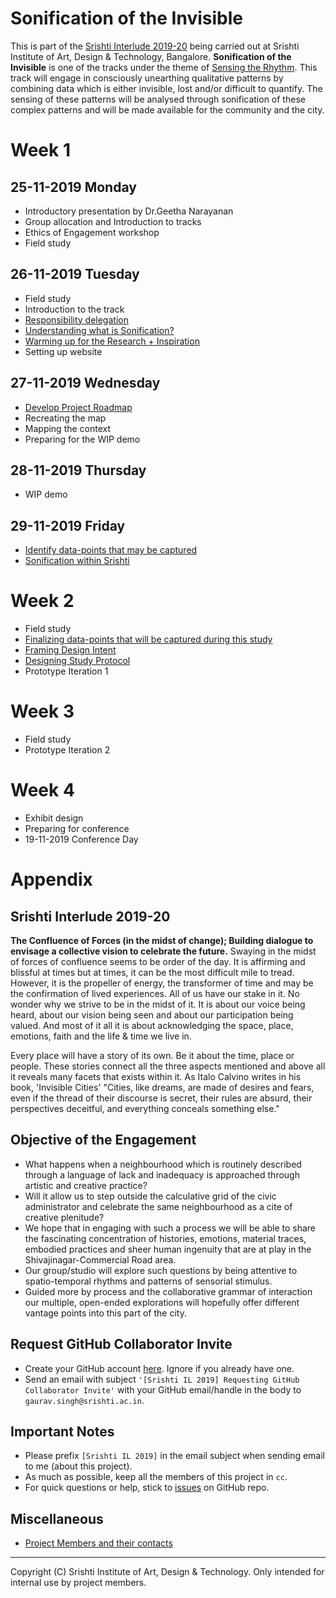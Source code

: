 # Sonification of the Invisible

This is part of the [Srishti Interlude 2019-20](#srishti-interlude-2019-20) being carried out at Srishti Institute of Art, Design & Technology, Bangalore. **Sonification of the Invisible** is one of the tracks under the theme of [Sensing the Rhythm](#objective-of-the-engagement). This track will engage in consciously unearthing qualitative patterns by combining data which is either invisible, lost and/or difficult to quantify. The sensing of these patterns will be analysed through sonification of these complex patterns and will be made available for the community and the city.

# Week 1
## 25-11-2019 Monday
- Introductory presentation by Dr.Geetha Narayanan
- Group allocation and Introduction to tracks
- Ethics of Engagement workshop
- Field study

## 26-11-2019 Tuesday
- Field study
- Introduction to the track
- [Responsibility delegation](https://github.com/0xf17/sonification-of-the-invisible/issues/1)
- [Understanding what is Sonification?](https://github.com/0xf17/sonification-of-the-invisible/issues/2)
- [Warming up for the Research + Inspiration](https://github.com/0xf17/sonification-of-the-invisible/issues/3)
- Setting up website

## 27-11-2019 Wednesday
- [Develop Project Roadmap](https://github.com/0xf17/sonification-of-the-invisible/issues/4)
- Recreating the map
- Mapping the context
- Preparing for the WIP demo

## 28-11-2019 Thursday
- WIP demo

## 29-11-2019 Friday
- [Identify data-points that may be captured](https://github.com/0xf17/sonification-of-the-invisible/issues/5)
- [Sonification within Srishti](https://github.com/0xf17/sonification-of-the-invisible/issues/6)

# Week 2
- Field study
- [Finalizing data-points that will be captured during this study](https://github.com/0xf17/sonification-of-the-invisible/issues/7)
- [Framing Design Intent](https://github.com/0xf17/sonification-of-the-invisible/issues/8)
- [Designing Study Protocol](https://github.com/0xf17/sonification-of-the-invisible/issues/9)
- Prototype Iteration 1

# Week 3
- Field study
- Prototype Iteration 2

# Week 4
- Exhibit design
- Preparing for conference
- 19-11-2019 Conference Day

# Appendix

## Srishti Interlude 2019-20
**The Confluence of Forces (in the midst of change); Building dialogue to envisage a collective vision to celebrate the future.** Swaying in the midst of forces of confluence seems to be order of the day. It is affirming and blissful at times but at times, it can be the most difficult mile to tread. However, it is the propeller of energy, the transformer of time and may be the confirmation of lived experiences. All of us have our stake in it. No wonder why we strive to be in the midst of it. It is about our voice being heard, about our vision being seen and about our participation being valued. And most of it all it is about acknowledging the space, place, emotions, faith and the life & time we live in.

Every place will have a story of its own. Be it about the time, place or people. These stories connect all the three aspects mentioned and above all it reveals many facets that exists within it. As Italo Calvino writes in his book, 'Invisible Cities' "Cities, like dreams, are made of desires and fears, even if the thread of their discourse is secret, their rules are absurd, their perspectives deceitful, and everything conceals something else."

## Objective of the Engagement
- What happens when a neighbourhood which is routinely described through a language of lack and inadequacy is approached through artistic and creative practice? 
- Will it allow us to step outside the calculative grid of the civic administrator and celebrate the same neighbourhood as a cite of creative plenitude? 
- We hope that in engaging with such a process we will be able to share the fascinating concentration of histories, emotions, material traces, embodied practices and sheer human ingenuity that are at play in the Shivajinagar-Commercial Road area.
- Our group/studio will explore such questions by being attentive to spatio-temporal rhythms and patterns of sensorial stimulus. 
- Guided more by process and the collaborative grammar of interaction our multiple, open-ended explorations will hopefully offer different vantage points into this part of the city. 

## Request GitHub Collaborator Invite
- Create your GitHub account [here](https://github.com). Ignore if you already have one.
- Send an email with subject `'[Srishti IL 2019] Requesting GitHub Collaborator Invite'` with your GitHub email/handle in the body to `gaurav.singh@srishti.ac.in`.

## Important Notes
- Please prefix `[Srishti IL 2019]` in the email subject when sending email to me (about this project).
- As much as possible, keep all the members of this project in `cc`.
- For quick questions or help, stick to [issues](https://github.com/0xf17/sonification-of-the-invisible/issues) on GitHub repo.

## Miscellaneous
- [Project Members and their contacts](https://github.com/0xf17/sonification-of-the-invisible/wiki/Project-Members---Contacts)

<hr/>

Copyright (C) Srishti Institute of Art, Design & Technology. Only intended for internal use by project members.
